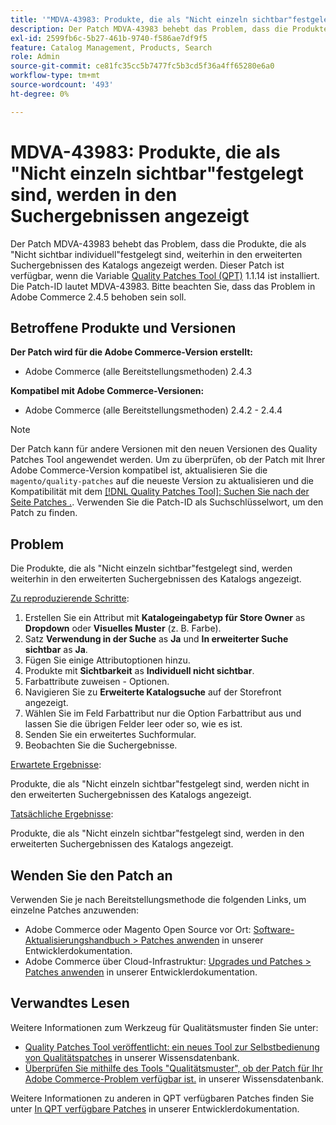 ```yaml
---
title: '"MDVA-43983: Produkte, die als "Nicht einzeln sichtbar"festgelegt sind, werden in den Suchergebnissen angezeigt."'
description: Der Patch MDVA-43983 behebt das Problem, dass die Produkte, die als "Nicht sichtbar individuell"festgelegt sind, weiterhin in den erweiterten Suchergebnissen des Katalogs angezeigt werden. Dieser Patch ist verfügbar, wenn das [Quality Patches Tool (QPT)](/help/announcements/adobe-commerce-announcements/magento-quality-patches-released-new-tool-to-self-serve-quality-patches.md) 1.1.14 installiert ist. Die Patch-ID lautet MDVA-43983. Bitte beachten Sie, dass das Problem in Adobe Commerce 2.4.5 behoben sein soll.
exl-id: 2599fb6c-5b27-461b-9740-f586ae7df9f5
feature: Catalog Management, Products, Search
role: Admin
source-git-commit: ce81fc35cc5b7477fc5b3cd5f36a4ff65280e6a0
workflow-type: tm+mt
source-wordcount: '493'
ht-degree: 0%

---
```


# MDVA-43983: Produkte, die als &quot;Nicht einzeln sichtbar&quot;festgelegt sind, werden in den Suchergebnissen angezeigt

Der Patch MDVA-43983 behebt das Problem, dass die Produkte, die als &quot;Nicht sichtbar individuell&quot;festgelegt sind, weiterhin in den erweiterten Suchergebnissen des Katalogs angezeigt werden. Dieser Patch ist verfügbar, wenn die Variable [Quality Patches Tool (QPT)](/help/announcements/adobe-commerce-announcements/magento-quality-patches-released-new-tool-to-self-serve-quality-patches.md) 1.1.14 ist installiert. Die Patch-ID lautet MDVA-43983. Bitte beachten Sie, dass das Problem in Adobe Commerce 2.4.5 behoben sein soll.

## Betroffene Produkte und Versionen

**Der Patch wird für die Adobe Commerce-Version erstellt:**

* Adobe Commerce (alle Bereitstellungsmethoden) 2.4.3

**Kompatibel mit Adobe Commerce-Versionen:**

* Adobe Commerce (alle Bereitstellungsmethoden) 2.4.2 - 2.4.4

>[!NOTE]
>
>Der Patch kann für andere Versionen mit den neuen Versionen des Quality Patches Tool angewendet werden. Um zu überprüfen, ob der Patch mit Ihrer Adobe Commerce-Version kompatibel ist, aktualisieren Sie die `magento/quality-patches` auf die neueste Version zu aktualisieren und die Kompatibilität mit dem [[!DNL Quality Patches Tool]: Suchen Sie nach der Seite Patches .](https://devdocs.magento.com/quality-patches/tool.html#patch-grid). Verwenden Sie die Patch-ID als Suchschlüsselwort, um den Patch zu finden.

## Problem

Die Produkte, die als &quot;Nicht einzeln sichtbar&quot;festgelegt sind, werden weiterhin in den erweiterten Suchergebnissen des Katalogs angezeigt.

<u>Zu reproduzierende Schritte</u>:

1. Erstellen Sie ein Attribut mit **Katalogeingabetyp für Store Owner** as **Dropdown** oder **Visuelles Muster** (z. B. Farbe).
1. Satz **Verwendung in der Suche** as **Ja** und **In erweiterter Suche sichtbar** as **Ja**.
1. Fügen Sie einige Attributoptionen hinzu.
1. Produkte mit **Sichtbarkeit** as **Individuell nicht sichtbar**.
1. Farbattribute zuweisen - Optionen.
1. Navigieren Sie zu **Erweiterte Katalogsuche** auf der Storefront angezeigt.
1. Wählen Sie im Feld Farbattribut nur die Option Farbattribut aus und lassen Sie die übrigen Felder leer oder so, wie es ist.
1. Senden Sie ein erweitertes Suchformular.
1. Beobachten Sie die Suchergebnisse.

<u>Erwartete Ergebnisse</u>:

Produkte, die als &quot;Nicht einzeln sichtbar&quot;festgelegt sind, werden nicht in den erweiterten Suchergebnissen des Katalogs angezeigt.

<u>Tatsächliche Ergebnisse</u>:

Produkte, die als &quot;Nicht einzeln sichtbar&quot;festgelegt sind, werden in den erweiterten Suchergebnissen des Katalogs angezeigt.

## Wenden Sie den Patch an

Verwenden Sie je nach Bereitstellungsmethode die folgenden Links, um einzelne Patches anzuwenden:

* Adobe Commerce oder Magento Open Source vor Ort: [Software-Aktualisierungshandbuch > Patches anwenden](https://devdocs.magento.com/guides/v2.4/comp-mgr/patching/mqp.html) in unserer Entwicklerdokumentation.
* Adobe Commerce über Cloud-Infrastruktur: [Upgrades und Patches > Patches anwenden](https://devdocs.magento.com/cloud/project/project-patch.html) in unserer Entwicklerdokumentation.

## Verwandtes Lesen

Weitere Informationen zum Werkzeug für Qualitätsmuster finden Sie unter:

* [Quality Patches Tool veröffentlicht: ein neues Tool zur Selbstbedienung von Qualitätspatches](/help/announcements/adobe-commerce-announcements/magento-quality-patches-released-new-tool-to-self-serve-quality-patches.md) in unserer Wissensdatenbank.
* [Überprüfen Sie mithilfe des Tools &quot;Qualitätsmuster&quot;, ob der Patch für Ihr Adobe Commerce-Problem verfügbar ist.](/help/support-tools/patches-available-in-qpt-tool/check-patch-for-magento-issue-with-magento-quality-patches.md) in unserer Wissensdatenbank.

Weitere Informationen zu anderen in QPT verfügbaren Patches finden Sie unter [In QPT verfügbare Patches](https://devdocs.magento.com/quality-patches/tool.html#patch-grid) in unserer Entwicklerdokumentation.
